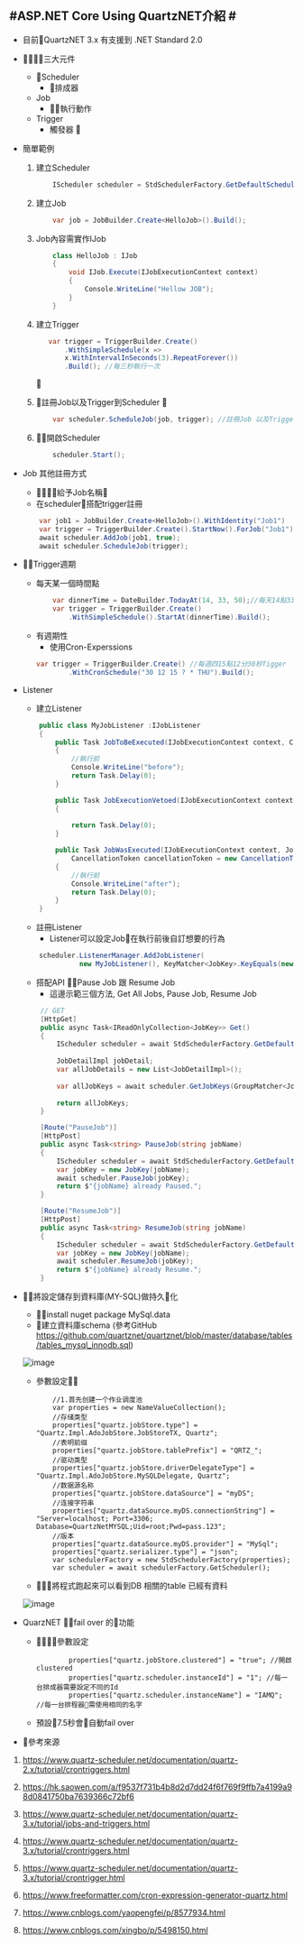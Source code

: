 #ASP.NET Core Using QuartzNET介紹 #
---
- 目前QuartzNET 3.x 有支援到 .NET Standard 2.0
- 三大元件
    - Scheduler
        - 排成器
    - Job
        - 執行動作
    - Trigger  
        - 觸發器 
       

-  簡單範例
    1. 建立Scheduler
        ```csharp
            IScheduler scheduler = StdSchedulerFactory.GetDefaultScheduler();`
        ```
    2. 建立Job
        ```csharp
            var job = JobBuilder.Create<HelloJob>().Build();
        ```
    3. Job內容需實作IJob

        ```csharp
            class HelloJob : IJob
            {
                void IJob.Execute(IJobExecutionContext context)
                {
                    Console.WriteLine("Hellow JOB");
                }
            }
        ```

    4. 建立Trigger

         ```csharp
            var trigger = TriggerBuilder.Create()
                .WithSimpleSchedule(x =>
                x.WithIntervalInSeconds(3).RepeatForever())
                .Build(); //每三秒執行一次
        ```
        
    
    5. 註冊Job以及Trigger到Scheduler
      
        ```csharp
            var scheduler.ScheduleJob(job, trigger); //註冊Job 以及Trigger 到 Scheduler
        ```
    
    6. 開啟Scheduler 
        ```csharp
            scheduler.Start();
        ```
- Job 其他註冊方式
    - 給予Job名稱
    - 在scheduler搭配trigger註冊
    ```csharp
        var job1 = JobBuilder.Create<HelloJob>().WithIdentity("Job1")
        var trigger = TriggerBuilder.Create().StartNow().ForJob("Job1").Build();
        await scheduler.AddJob(job1, true);
        await scheduler.ScheduleJob(trigger);
    ```


- Trigger週期
    - 每天某一個時間點
        ```csharp
            var dinnerTime = DateBuilder.TodayAt(14, 33, 50);//每天14點33分50秒是晚餐時間
            var trigger = TriggerBuilder.Create()
                .WithSimpleSchedule().StartAt(dinnerTime).Build();
        ```
    - 有週期性
        - 使用Cron-Experssions 
        ```csharp
        var trigger = TriggerBuilder.Create() //每週四15點12分30秒Tigger
                .WithCronSchedule("30 12 15 ? * THU").Build();
        ```

- Listener
    - 建立Listener
    ```csharp
        public class MyJobListener :IJobListener
        {
            public Task JobToBeExecuted(IJobExecutionContext context, CancellationToken cancellationToken = new CancellationToken())
            {
                //執行前
                Console.WriteLine("before");
                return Task.Delay(0);
            }

            public Task JobExecutionVetoed(IJobExecutionContext context, CancellationToken cancellationToken = new CancellationToken())
            {
                
                return Task.Delay(0);
            }

            public Task JobWasExecuted(IJobExecutionContext context, JobExecutionException jobException,
                CancellationToken cancellationToken = new CancellationToken())
            {
                //執行前
                Console.WriteLine("after");
                return Task.Delay(0);
            }
        }
    ```
      
    - 註冊Listener
        - Listener可以設定Job在執行前後自訂想要的行為

    ```csharp       
        scheduler.ListenerManager.AddJobListener(
                  new MyJobListener(), KeyMatcher<JobKey>.KeyEquals(new JobKey("Job1")));
    ```     
     - 搭配API Pause Job 跟 Resume Job
        - 這邊示範三個方法, Get All Jobs, Pause Job, Resume Job
       ```csharp
        // GET
        [HttpGet]
        public async Task<IReadOnlyCollection<JobKey>> Get()
        {
            IScheduler scheduler = await StdSchedulerFactory.GetDefaultScheduler();
            
            JobDetailImpl jobDetail;
            var allJobDetails = new List<JobDetailImpl>();
            
            var allJobKeys = await scheduler.GetJobKeys(GroupMatcher<JobKey>.AnyGroup());
            
            return allJobKeys;
        }

        [Route("PauseJob")]
        [HttpPost]
        public async Task<string> PauseJob(string jobName)
        {
            IScheduler scheduler = await StdSchedulerFactory.GetDefaultScheduler();
            var jobKey = new JobKey(jobName);
            await scheduler.PauseJob(jobKey);
            return $"{jobName} already Paused.";
        }

        [Route("ResumeJob")]
        [HttpPost]
        public async Task<string> ResumeJob(string jobName)
        {
            IScheduler scheduler = await StdSchedulerFactory.GetDefaultScheduler();
            var jobKey = new JobKey(jobName);
            await scheduler.ResumeJob(jobKey);
            return $"{jobName} already Resume.";
        }
        ```


- 將設定儲存到資料庫(MY-SQL)做持久化
    - install nuget package MySql.data
    - 建立資料庫schema (參考GitHub https://github.com/quartznet/quartznet/blob/master/database/tables/tables_mysql_innodb.sql)
  
    ![image](Dbschema.png)


    - 參數設定
        ```charp
            //1.首先创建一个作业调度池
            var properties = new NameValueCollection();
            //存储类型
            properties["quartz.jobStore.type"] = "Quartz.Impl.AdoJobStore.JobStoreTX, Quartz";
            //表明前缀
            properties["quartz.jobStore.tablePrefix"] = "QRTZ_";
            //驱动类型
            properties["quartz.jobStore.driverDelegateType"] = "Quartz.Impl.AdoJobStore.MySQLDelegate, Quartz";
            //数据源名称
            properties["quartz.jobStore.dataSource"] = "myDS";
            //连接字符串
            properties["quartz.dataSource.myDS.connectionString"] = "Server=localhost; Port=3306; Database=QuartzNetMYSQL;Uid=root;Pwd=pass.123";            
            //版本
            properties["quartz.dataSource.myDS.provider"] = "MySql";
            properties["quartz.serializer.type"] = "json";
            var schedulerFactory = new StdSchedulerFactory(properties);
            var scheduler = await schedulerFactory.GetScheduler();
        ```
    - 將程式跑起來可以看到DB 相關的table 已經有資料


    ![image](DB-Info.png)
- QuarzNET fail over 的功能
    - 參數設定
        ```
                properties["quartz.jobStore.clustered"] = "true"; //開啟clustered
                properties["quartz.scheduler.instanceId"] = "1"; //每一台排成器需要設定不同的Id
                properties["quartz.scheduler.instanceName"] = "IAMQ"; //每一台排程器需使用相同的名字
        ```
    - 預設7.5秒會自動fail over

- 參考來源


1. https://www.quartz-scheduler.net/documentation/quartz-2.x/tutorial/crontriggers.html

2. https://hk.saowen.com/a/f9537f731b4b8d2d7dd24f6f769f9ffb7a4199a98d0841750ba7639366c72bf6

3. https://www.quartz-scheduler.net/documentation/quartz-3.x/tutorial/jobs-and-triggers.html

4. https://www.quartz-scheduler.net/documentation/quartz-3.x/tutorial/crontriggers.html

5. https://www.quartz-scheduler.net/documentation/quartz-3.x/tutorial/crontrigger.html

6. https://www.freeformatter.com/cron-expression-generator-quartz.html
7. https://www.cnblogs.com/yaopengfei/p/8577934.html
8. https://www.cnblogs.com/xingbo/p/5498150.html
